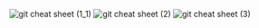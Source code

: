 ![git cheat sheet (1_1)](https://user-images.githubusercontent.com/113006326/206063175-ee59d027-05e4-434b-99d2-d519f015dbf8.png)
![git cheat sheet (2)](https://user-images.githubusercontent.com/113006326/206063210-d12c37d3-6a0c-4840-ab19-f9118d3b6ca7.png)
![git cheat sheet (3)](https://user-images.githubusercontent.com/113006326/206063244-92245a04-5ad2-46d7-b41c-e912ba7411ca.png)
